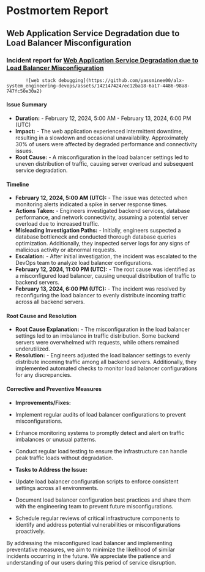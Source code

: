 # Postmortem Report

## Web Application Service Degradation due to Load Balancer Misconfiguration


### Incident report for [Web Application Service Degradation due to Load Balancer Misconfiguration](https://github.com/yassminee00/alx-system_engineering-devops/tree/master/0x12-web_stack_debugging_2)

           ![web stack debugging](https://github.com/yassminee00/alx-system_engineering-devops/assets/142147424/ec12ba18-6a17-4486-98a8-747fc50e30a2)


#### Issue Summary

- **Duration:** - February 12, 2024, 5:00 AM - February 13, 2024, 6:00 PM (UTC)
- **Impact:** - The web application experienced intermittent downtime, resulting in a slowdown and occasional unavailability. Approximately 30% of users were affected by degraded performance and connectivity issues.
- **Root Cause:** - A misconfiguration in the load balancer settings led to uneven distribution of traffic, causing server overload and subsequent service degradation.

#### Timeline

- **February 12, 2024, 5:00 AM (UTC):** - The issue was detected when monitoring alerts indicated a spike in server response times.
- **Actions Taken:** - Engineers investigated backend services, database performance, and network connectivity, assuming a potential server overload due to increased traffic.
- **Misleading Investigation Paths:** - Initially, engineers suspected a database bottleneck and conducted thorough database queries optimization. Additionally, they inspected server logs for any signs of malicious activity or abnormal requests.
- **Escalation:** - After initial investigation, the incident was escalated to the DevOps team to analyze load balancer configurations.
- **February 12, 2024, 11:00 PM (UTC):** - The root cause was identified as a misconfigured load balancer, causing unequal distribution of traffic to backend servers.
- **February 13, 2024, 6:00 PM (UTC):** - The incident was resolved by reconfiguring the load balancer to evenly distribute incoming traffic across all backend servers.


#### Root Cause and Resolution

- **Root Cause Explanation:** - The misconfiguration in the load balancer settings led to an imbalance in traffic distribution. Some backend servers were overwhelmed with requests, while others remained underutilized.
- **Resolution:** - Engineers adjusted the load balancer settings to evenly distribute incoming traffic among all backend servers. Additionally, they implemented automated checks to monitor load balancer configurations for any discrepancies.

#### Corrective and Preventive Measures

- **Improvements/Fixes:**
- Implement regular audits of load balancer configurations to prevent misconfigurations.
- Enhance monitoring systems to promptly detect and alert on traffic imbalances or unusual patterns.
- Conduct regular load testing to ensure the infrastructure can handle peak traffic loads without degradation.

- **Tasks to Address the Issue:**
- Update load balancer configuration scripts to enforce consistent settings across all environments.
- Document load balancer configuration best practices and share them with the engineering team to prevent future misconfigurations.
- Schedule regular reviews of critical infrastructure components to identify and address potential vulnerabilities or misconfigurations proactively.

By addressing the misconfigured load balancer and implementing preventative measures, we aim to minimize the likelihood of similar incidents occurring in the future. We appreciate the patience and understanding of our users during this period of service disruption.

